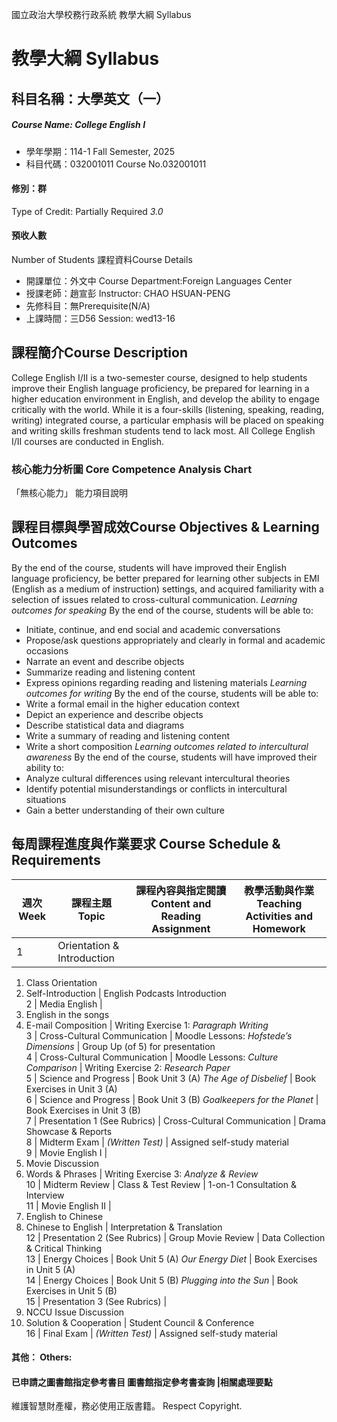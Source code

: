 國立政治大學校務行政系統 教學大綱 Syllabus
# 教學大綱 Syllabus
##  科目名稱：大學英文（一） 
#####  Course Name: College English I
  * 學年學期：114-1 Fall Semester, 2025 
  * 科目代碼：032001011 Course No.032001011
#### 修別：群
Type of Credit: Partially Required 
_3.0_
#### 預收人數
Number of Students
課程資料Course Details
  * 開課單位：外文中 Course Department:Foreign Languages Center 
  * 授課老師：趙宣彭 Instructor: CHAO HSUAN-PENG 
  * 先修科目：無Prerequisite(N/A)
  * 上課時間：三D56 Session: wed13-16
##  課程簡介Course Description
College English I/II is a two-semester course, designed to help students improve their English language proficiency, be prepared for learning in a higher education environment in English, and develop the ability to engage critically with the world. While it is a four-skills (listening, speaking, reading, writing) integrated course, a particular emphasis will be placed on speaking and writing skills freshman students tend to lack most. All College English I/II courses are conducted in English.
###  核心能力分析圖 Core Competence Analysis Chart
「無核心能力」 
能力項目說明
##  課程目標與學習成效Course Objectives & Learning Outcomes 
By the end of the course, students will have improved their English language proficiency, be better prepared for learning other subjects in EMI (English as a medium of instruction) settings, and acquired familiarity with a selection of issues related to cross-cultural communication.
_Learning outcomes for speaking_
By the end of the course, students will be able to:
  * Initiate, continue, and end social and academic conversations
  * Propose/ask questions appropriately and clearly in formal and academic occasions
  * Narrate an event and describe objects
  * Summarize reading and listening content
  * Express opinions regarding reading and listening materials
_Learning outcomes for writing_
By the end of the course, students will be able to:
  * Write a formal email in the higher education context
  * Depict an experience and describe objects
  * Describe statistical data and diagrams
  * Write a summary of reading and listening content
  * Write a short composition
_Learning outcomes related to intercultural awareness_
By the end of the course, students will have improved their ability to:
  * Analyze cultural differences using relevant intercultural theories
  * Identify potential misunderstandings or conflicts in intercultural situations
  * Gain a better understanding of their own culture
##  每周課程進度與作業要求 Course Schedule & Requirements
週次 Week |  課程主題 Topic |  課程內容與指定閱讀 Content and Reading Assignment |  教學活動與作業 Teaching Activities and Homework  
---|---|---|---  
1 |  Orientation & Introduction | 
  1. Class Orientation
  2. Self-Introduction
|  English Podcasts Introduction  
2 |  Media English | 
  1. English in the songs
  2. E-mail Composition
|  Writing Exercise 1: _Paragraph Writing_  
3 |  Cross-Cultural Communication |  Moodle Lessons: _Hofstede’s Dimensions_ |  Group Up (of 5) for presentation  
4 |  Cross-Cultural Communication |  Moodle Lessons: _Culture Comparison_ |  Writing Exercise 2: _Research Paper_  
5 |  Science and Progress |  Book Unit 3 (A) _The Age of Disbelief_ |  Book Exercises in Unit 3 (A)  
6 |  Science and Progress |  Book Unit 3 (B) _Goalkeepers for the Planet_ |  Book Exercises in Unit 3 (B)  
7 |  Presentation 1 (See Rubrics) |  Cross-Cultural Communication |  Drama Showcase & Reports  
8 |  Midterm Exam |  _(Written Test)_ |  Assigned self-study material  
9 |  Movie English I | 
  1. Movie Discussion
  2. Words & Phrases
|  Writing Exercise 3: _Analyze & Review_  
10 |  Midterm Review |  Class & Test Review |  1-on-1 Consultation & Interview  
11 |  Movie English II | 
  1. English to Chinese
  2. Chinese to English
|  Interpretation & Translation  
12 |  Presentation 2 (See Rubrics) |  Group Movie Review |  Data Collection & Critical Thinking  
13 |  Energy Choices |  Book Unit 5 (A) _Our Energy Diet_ |  Book Exercises in Unit 5 (A)  
14 |  Energy Choices |  Book Unit 5 (B) _Plugging into the Sun_ |  Book Exercises in Unit 5 (B)  
15 |  Presentation 3 (See Rubrics) | 
  1. NCCU Issue Discussion
  2. Solution & Cooperation
|  Student Council & Conference  
16 |  Final Exam |  _(Written Test)_ |  Assigned self-study material  
####  其他： Others:
####  已申請之圖書館指定參考書目  圖書館指定參考書查詢 |相關處理要點
維護智慧財產權，務必使用正版書籍。 Respect Copyright.